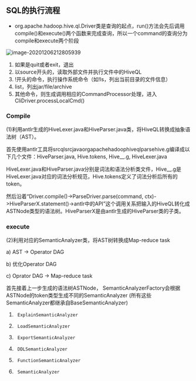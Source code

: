 ## SQL的执行流程
- org.apache.hadoop.hive.ql.Driver类是查询的起点，run()方法会先后调用compile()和execute()两个函数来完成查询，所以一个command的查询分为compile和execute两个阶段

![image-20201206212805939](https://kingcall.oss-cn-hangzhou.aliyuncs.com/blog/img/2020/12/06/21:28:06-image-20201206212805939.png)

1. 如果是quit或者exit，退出
2. 以source开头的，读取外部文件并执行文件中的HiveQL
3. !开头的命令，执行操作系统命令（如!ls，列出当前目录的文件信息）
4. list，列出jar/file/archive
5. 其他命令，则生成调用相应的CommandProcessor处理，进入CliDriver.processLocalCmd()
### Compile

(1)利用antlr生成的HiveLexer.java和HiveParser.java类，将HiveQL转换成抽象语法树（AST）。

首先使用antlr工具将srcqlsrcjavaorgapachehadoophiveqlparsehive.g编译成以下几个文件：HiveParser.java, Hive.tokens, Hive__.g, HiveLexer.java

HiveLexer.java和HiveParser.java分别是词法和语法分析类文件，Hive__.g是HiveLexer.java对应的词法分析规范，Hive.tokens定义了词法分析后所有的token。

然后沿着“Driver.compile()->ParseDriver.parse(command, ctx)->HiveParserX.statement()->antlr中的API”这个调用关系把输入的HiveQL转化成ASTNode类型的语法树。HiveParserX是由antlr生成的HiveParser类的子类。
### execute

(2)利用对应的SemanticAnalyzer类，将AST树转换成Map-reduce task

a)         AST -> Operator DAG

b)        优化Operator DAG

c)         Oprator DAG -> Map-reduce task

首先接着上一步生成的语法树ASTNode， SemanticAnalyzerFactory会根据ASTNode的token类型生成不同的SemanticAnalyzer (所有这些SemanticAnalyzer都继承自BaseSemanticAnalyzer)

1)      ExplainSemanticAnalyzer

2)      LoadSemanticAnalyzer

3)      ExportSemanticAnalyzer

4)      DDLSemanticAnalyzer

5)      FunctionSemanticAnalyzer

6)      SemanticAnalyzer